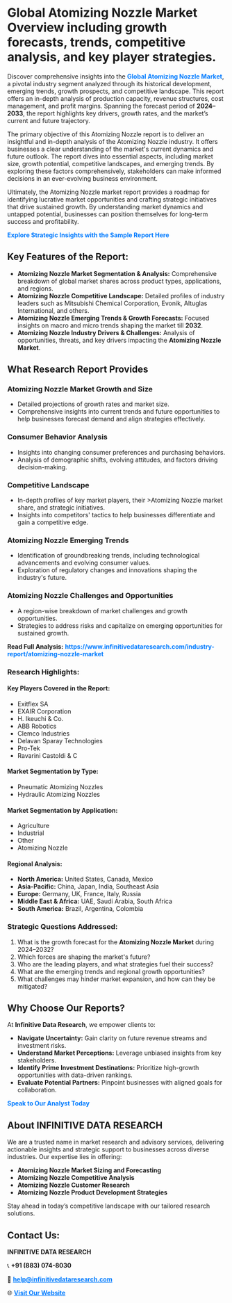 <h1>Global Atomizing Nozzle Market Overview including growth forecasts, trends, competitive analysis, and key player strategies.</h1>
<p>
Discover comprehensive insights into the 
<a href="https://www.infinitivedataresearch.com/industry-report/atomizing-nozzle-market" rel="dofollow" style="color: #007BFF; text-decoration: none;"><strong>Global Atomizing Nozzle Market</strong></a>, a pivotal industry segment analyzed through its historical development, emerging trends, growth prospects, and competitive landscape. This report offers an in-depth analysis of production capacity, revenue structures, cost management, and profit margins. Spanning the forecast period of <strong>2024–2033</strong>, the report highlights key drivers, growth rates, and the market’s current and future trajectory.
</p>
<p>
The primary objective of this Atomizing Nozzle report is to deliver an insightful and in-depth analysis of the Atomizing Nozzle industry. It offers businesses a clear understanding of the market's current dynamics and future outlook. The report dives into essential aspects, including market size, growth potential, competitive landscapes, and emerging trends. By exploring these factors comprehensively, stakeholders can make informed decisions in an ever-evolving business environment.
</p>
<p>
Ultimately, the Atomizing Nozzle market report provides a roadmap for identifying lucrative market opportunities and crafting strategic initiatives that drive sustained growth. By understanding market dynamics and untapped potential, businesses can position themselves for long-term success and profitability.
</p>
<p>
<a href="https://www.infinitivedataresearch.com/request-sample/reportId=103546" style="color: #007BFF; text-decoration: none;"><strong>Explore Strategic Insights with the Sample Report Here</strong></a>
</p>

<h2>Key Features of the Report:</h2>
<ul>
<li><strong>Atomizing Nozzle Market Segmentation & Analysis:</strong> Comprehensive breakdown of global market shares across product types, applications, and regions.</li>
<li><strong>Atomizing Nozzle Competitive Landscape:</strong> Detailed profiles of industry leaders such as Mitsubishi Chemical Corporation, Evonik, Altuglas International, and others.</li>
<li><strong>Atomizing Nozzle Emerging Trends & Growth Forecasts:</strong> Focused insights on macro and micro trends shaping the market till <strong>2032</strong>.</li>
<li><strong>Atomizing Nozzle Industry Drivers & Challenges:</strong> Analysis of opportunities, threats, and key drivers impacting the <strong>Atomizing Nozzle Market</strong>.</li>
</ul>

<h2>What Research Report Provides</h2>
<h3>Atomizing Nozzle Market Growth and Size</h3>
<ul>
<li>Detailed projections of growth rates and market size.</li>
<li>Comprehensive insights into current trends and future opportunities to help businesses forecast demand and align strategies effectively.</li>
</ul>

<h3>Consumer Behavior Analysis</h3>
<ul>
<li>Insights into changing consumer preferences and purchasing behaviors.</li>
<li>Analysis of demographic shifts, evolving attitudes, and factors driving decision-making.</li>
</ul>

<h3>Competitive Landscape</h3>
<ul>
<li>In-depth profiles of key market players, their >Atomizing Nozzle market share, and strategic initiatives.</li>
<li>Insights into competitors' tactics to help businesses differentiate and gain a competitive edge.</li>
</ul>

<h3>Atomizing Nozzle Emerging Trends</h3>
<ul>
<li>Identification of groundbreaking trends, including technological advancements and evolving consumer values.</li>
<li>Exploration of regulatory changes and innovations shaping the industry's future.</li>
</ul>

<h3>Atomizing Nozzle Challenges and Opportunities</h3>
<ul>
<li>A region-wise breakdown of market challenges and growth opportunities.</li>
<li>Strategies to address risks and capitalize on emerging opportunities for sustained growth.</li>
</ul>
<p><strong>Read Full Analysis:</strong> <a href="https://www.infinitivedataresearch.com/industry-report/atomizing-nozzle-market" rel="dofollow" style="color: #007BFF; text-decoration: none;"><strong>https://www.infinitivedataresearch.com/industry-report/atomizing-nozzle-market</strong></a></p>
<h3>Research Highlights:</h3>
<h4>Key Players Covered in the Report:</h4>
<ul><li>Exitflex SA</li><li>EXAIR Corporation</li><li>H. Ikeuchi &amp; Co.</li><li>ABB Robotics</li><li>Clemco Industries</li><li>Delavan Sparay Technologies</li><li>Pro-Tek</li><li>Ravarini Castoldi &amp; C</li></ul>
<h4>Market Segmentation by Type:</h4>
<ul><li>Pneumatic Atomizing Nozzles</li><li>Hydraulic Atomizing Nozzles</li></ul>
<h4>Market Segmentation by Application:</h4>
<ul><li>Agriculture</li><li>Industrial</li><li>Other</li><li>Atomizing Nozzle</li></ul>

<h4>Regional Analysis:</h4>
<ul>
<li><strong>North America:</strong> United States, Canada, Mexico</li>
<li><strong>Asia-Pacific:</strong> China, Japan, India, Southeast Asia</li>
<li><strong>Europe:</strong> Germany, UK, France, Italy, Russia</li>
<li><strong>Middle East & Africa:</strong> UAE, Saudi Arabia, South Africa</li>
<li><strong>South America:</strong> Brazil, Argentina, Colombia</li>
</ul>

<h3>Strategic Questions Addressed:</h3>
<ol>
<li>What is the growth forecast for the <strong>Atomizing Nozzle Market</strong> during 2024–2032?</li>
<li>Which forces are shaping the market's future?</li>
<li>Who are the leading players, and what strategies fuel their success?</li>
<li>What are the emerging trends and regional growth opportunities?</li>
<li>What challenges may hinder market expansion, and how can they be mitigated?</li>
</ol>

<h2>Why Choose Our Reports?</h2>
<p>At <strong>Infinitive Data Research</strong>, we empower clients to:</p>
<ul>
<li><strong>Navigate Uncertainty:</strong> Gain clarity on future revenue streams and investment risks.</li>
<li><strong>Understand Market Perceptions:</strong> Leverage unbiased insights from key stakeholders.</li>
<li><strong>Identify Prime Investment Destinations:</strong> Prioritize high-growth opportunities with data-driven rankings.</li>
<li><strong>Evaluate Potential Partners:</strong> Pinpoint businesses with aligned goals for collaboration.</li>
</ul>
<p><a href="https://www.infinitivedataresearch.com/industry-report/atomizing-nozzle-market" rel="dofollow" style="color: #007BFF; text-decoration: none;"><strong>Speak to Our Analyst Today</strong></a></p>

<h2>About INFINITIVE DATA RESEARCH</h2>
<p>We are a trusted name in market research and advisory services, delivering actionable insights and strategic support to businesses across diverse industries. Our expertise lies in offering:</p>
<ul>
<li><strong>Atomizing Nozzle Market Sizing and Forecasting</strong></li>
<li><strong>Atomizing Nozzle Competitive Analysis</strong></li>
<li><strong>Atomizing Nozzle Customer Research</strong></li>
<li><strong>Atomizing Nozzle Product Development Strategies</strong></li>
</ul>
<p>Stay ahead in today’s competitive landscape with our tailored research solutions.</p>

<h2>Contact Us:</h2>
<p><strong>INFINITIVE DATA RESEARCH</strong></p>
<p>📞 <strong>+91 (883) 074-8030</strong></p>
<p>📧 <strong><a href="mailto:help@infinitivedataresearch.com" style="color: #007BFF;">help@infinitivedataresearch.com</a></strong></p>
<p>🌐 <strong><a href="https://www.infinitivedataresearch.com" rel="dofollow" style="color: #007BFF;">Visit Our Website</a></strong></p>